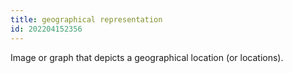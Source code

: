 ```yaml
---
title: geographical representation
id: 202204152356
---
```


Image or graph that depicts a geographical location (or locations).
